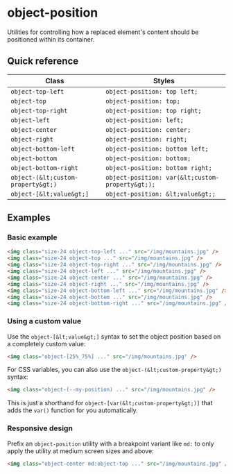 # object-position

Utilities for controlling how a replaced element's content should be positioned within its container.

## Quick reference

| Class                  | Styles                          |
|------------------------|---------------------------------|
| `object-top-left`      | `object-position: top left;`    |
| `object-top`           | `object-position: top;`         |
| `object-top-right`     | `object-position: top right;`   |
| `object-left`          | `object-position: left;`        |
| `object-center`        | `object-position: center;`      |
| `object-right`         | `object-position: right;`       |
| `object-bottom-left`   | `object-position: bottom left;` |
| `object-bottom`        | `object-position: bottom;`      |
| `object-bottom-right`  | `object-position: bottom right;`|
| `object-(&lt;custom-property&gt;)` | `object-position: var(&lt;custom-property&gt;);` |
| `object-[&lt;value&gt;]`     | `object-position: &lt;value&gt;;`     |


## Examples

### Basic example

```html
<img class="size-24 object-top-left ..." src="/img/mountains.jpg" />
<img class="size-24 object-top ..." src="/img/mountains.jpg" />
<img class="size-24 object-top-right ..." src="/img/mountains.jpg" />
<img class="size-24 object-left ..." src="/img/mountains.jpg" />
<img class="size-24 object-center ..." src="/img/mountains.jpg" />
<img class="size-24 object-right ..." src="/img/mountains.jpg" />
<img class="size-24 object-bottom-left ..." src="/img/mountains.jpg" />
<img class="size-24 object-bottom ..." src="/img/mountains.jpg" />
<img class="size-24 object-bottom-right ..." src="/img/mountains.jpg" />
```

### Using a custom value

Use the `object-[&lt;value&gt;]` syntax to set the object position based on a completely custom value:

```html
<img class="object-[25%_75%] ..." src="/img/mountains.jpg" />
```

For CSS variables, you can also use the `object-(&lt;custom-property&gt;)` syntax:

```html
<img class="object-(--my-position) ..." src="/img/mountains.jpg" />
```

This is just a shorthand for `object-[var(&lt;custom-property&gt;)]` that adds the `var()` function for you automatically.

### Responsive design

Prefix an `object-position` utility with a breakpoint variant like `md:` to only apply the utility at medium screen sizes and above:

```html
<img class="object-center md:object-top ..." src="/img/mountains.jpg" />
```

